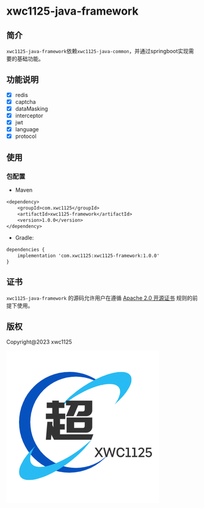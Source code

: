 # xwc1125-java-framework

## 简介
`xwc1125-java-framework`依赖`xwc1125-java-common`，并通过springboot实现需要的基础功能。
## 功能说明
- [x] redis
- [x] captcha
- [x] dataMasking
- [x] interceptor
- [x] jwt
- [x] language
- [x] protocol

## 使用

### 包配置

- Maven

```
<dependency>
    <groupId>com.xwc1125</groupId>
    <artifactId>xwc1125-framework</artifactId>
    <version>1.0.0</version>
</dependency>
```

- Gradle:

```
dependencies {
	implementation 'com.xwc1125:xwc1125-framework:1.0.0'
}
```

## 证书

`xwc1125-java-framework` 的源码允许用户在遵循 [Apache 2.0 开源证书](LICENSE) 规则的前提下使用。

## 版权

Copyright@2023 xwc1125

![xwc1125](./logo.png)
